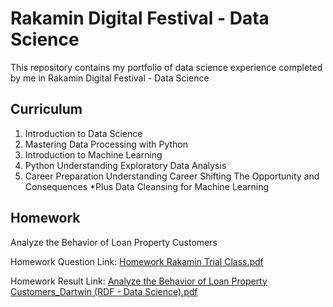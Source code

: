 # Rakamin Digital Festival - Data Science

This repository contains my portfolio of data science experience completed by me in Rakamin Digital Festival - Data Science

## Curriculum
1. Introduction to Data Science
2. Mastering Data Processing with Python
3. Introduction to Machine Learning
4. Python Understanding Exploratory Data Analysis
5. Career Preparation Understanding Career Shifting The Opportunity and Consequences
*Plus Data Cleansing for Machine Learning

## Homework
Analyze the Behavior of Loan Property Customers

Homework Question Link:
[Homework Rakamin Trial Class.pdf](https://github.com/dartwinshu/rakamin-digital-festival-data-science/files/9644830/Homework.Rakamin.Trial.Class.pdf)

Homework Result Link:
[Analyze the Behavior of Loan Property Customers_Dartwin (RDF - Data Science).pdf](https://github.com/dartwinshu/rakamin-digital-festival-data-science/files/9646902/Analyze.the.Behavior.of.Loan.Property.Customers_Dartwin.RDF.-.Data.Science.pdf)
